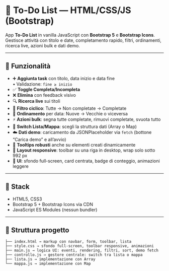 # 📝 To-Do List — HTML/CSS/JS (Bootstrap)

App **To-Do List** in vanilla JavaScript con **Bootstrap 5** e **Bootstrap Icons**.  
Gestisce attività con titolo e date, completamento rapido, filtri, ordinamenti, ricerca live, azioni bulk e dati demo.

---

## 🚀 Funzionalità

- ➕ **Aggiunta task** con titolo, data inizio e data fine  
  • Validazione: `fine ≥ inizio`
- ✅ **Toggle Completa/Incompleta**
- ❌ **Elimina** con feedback visivo
- 🔍 **Ricerca live** sui titoli
- 🔄 **Filtro ciclico**: Tutte → Non completate → Completate
- 📅 **Ordinamento** per data: Nuove → Vecchie o viceversa
- ⚡ **Azioni bulk**: segna tutte completate, rimuovi completate, svuota tutto
- 🔀 **Switch Lista/Mappa**: scegli la struttura dati (Array o Map)
- ☁️ **Dati demo**: caricamento da JSONPlaceholder via `fetch` (bottone “Carica demo” e all’avvio)
- 🧭 **Tooltips robusti** anche su elementi creati dinamicamente
- 📱 **Layout responsive**: toolbar su una riga in desktop, wrap solo sotto 992 px
- 🎨 **UI**: sfondo full-screen, card centrata, badge di conteggio, animazioni leggere

---

## 🧩 Stack

- HTML5, CSS3
- Bootstrap 5 + Bootstrap Icons via CDN
- JavaScript ES Modules (nessun bundler)

---

## 📂 Struttura progetto

```
├── index.html → markup con navbar, form, toolbar, lista
├── style.css → sfondo full-screen, toolbar responsive, animazioni
├── main.js → logica UI: eventi, rendering, filtri, sort, demo fetch
├── controllo.js → gestore centrale: switch tra lista o mappa
├── lista.js → implementazione con Array
└── mappa.js → implementazione con Map
```
